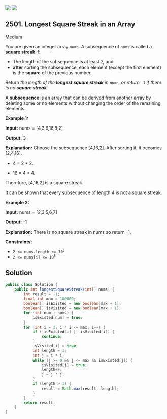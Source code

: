 [![](https://img.shields.io/github/stars/javadev/LeetCode-in-Java?label=Stars&style=flat-square)](https://github.com/javadev/LeetCode-in-Java)
[![](https://img.shields.io/github/forks/javadev/LeetCode-in-Java?label=Fork%20me%20on%20GitHub%20&style=flat-square)](https://github.com/javadev/LeetCode-in-Java/fork)

## 2501\. Longest Square Streak in an Array

Medium

You are given an integer array `nums`. A subsequence of `nums` is called a **square streak** if:

*   The length of the subsequence is at least `2`, and
*   **after** sorting the subsequence, each element (except the first element) is the **square** of the previous number.

Return _the length of the **longest square streak** in_ `nums`_, or return_ `-1` _if there is no **square streak**._

A **subsequence** is an array that can be derived from another array by deleting some or no elements without changing the order of the remaining elements.

**Example 1:**

**Input:** nums = [4,3,6,16,8,2]

**Output:** 3

**Explanation:** Choose the subsequence [4,16,2]. After sorting it, it becomes [2,4,16].

- 4 = 2 \* 2.

- 16 = 4 \* 4.

Therefore, [4,16,2] is a square streak.

It can be shown that every subsequence of length 4 is not a square streak. 

**Example 2:**

**Input:** nums = [2,3,5,6,7]

**Output:** -1

**Explanation:** There is no square streak in nums so return -1. 

**Constraints:**

*   <code>2 <= nums.length <= 10<sup>5</sup></code>
*   <code>2 <= nums[i] <= 10<sup>5</sup></code>

## Solution

```java
public class Solution {
    public int longestSquareStreak(int[] nums) {
        int result = -1;
        final int max = 100000;
        boolean[] isExisted = new boolean[max + 1];
        boolean[] isVisited = new boolean[max + 1];
        for (int num : nums) {
            isExisted[num] = true;
        }
        for (int i = 2; i * i <= max; i++) {
            if (!isExisted[i] || isVisited[i]) {
                continue;
            }
            isVisited[i] = true;
            int length = 1;
            int j = i * i;
            while (j >= 0 && j <= max && isExisted[j]) {
                isVisited[j] = true;
                length++;
                j = j * j;
            }
            if (length > 1) {
                result = Math.max(result, length);
            }
        }
        return result;
    }
}
```